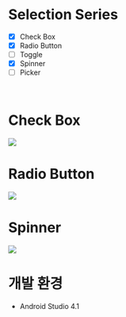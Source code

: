 # Selection Series

 - [x] Check Box
 - [x] Radio Button
 - [ ] Toggle
 - [x] Spinner
 - [ ] Picker

<br/>

# Check Box
<img src="https://user-images.githubusercontent.com/55652161/97528986-51cb7380-19f2-11eb-8042-466f16a4b206.gif">

<br/>

# Radio Button
<img src="https://user-images.githubusercontent.com/55652161/97528990-52fca080-19f2-11eb-9ddd-a39e32fae8fd.gif">

<br/>

# Spinner
<img src="https://user-images.githubusercontent.com/55652161/97528993-542dcd80-19f2-11eb-9465-2e2fa5602c12.gif">

<br/>

# 개발 환경
- Android Studio 4.1

